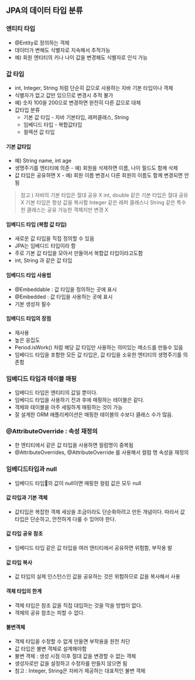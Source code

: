 ## JPA의 데이터 타입 분류
### 엔티티 타입
- @Entity로 정의하는 객체
- 데이터가 변해도 식별자로 지속해서 추적가능
- 예) 회원 엔티티의 키나 나이 값을 변경해도 식별자로 인식 가능
### 값 타입
- int, Integer, String 처럼 단순히 값으로 사용하는 자바 기본 타입이나 객체
- 식별자가 없고 값만 있으므로 변경시 추적 불가
- 예) 숫자 100을 200으로 변경하면 완전히 다른 값으로 대체
- 값타입 분류
	- 기본 값 타입 - 자바 기본타입, 래퍼클래스, String
	- 임베디드 타입 - 복합값타입
	- 컬렉션 값 타입
#### 기본 값타입
- 예) String name, int age
- 생명주기를 엔티티에 의존 - 예) 회원을 삭제하면 이름, 나이 필드도 함께 삭제
- 값 타입은 공유하면 X - 예) 회원 이름 변경시 다른 회원의 이름도 함께 변경되면 안됨
> 참고 ) 자바의 기본 타입은 절대 공유 X
> int, double 같은 기본 타입은 절대 공유 X
> 기본 타입은 항상 값을 복사함
> Integer 같은 래퍼 클래스나 String 같은 특수한 클래스는 공유 가능한 객체지만 변경 X

#### 임베디드 타입 (복합 값 타입)
- 새로운 값 타입을 직접 정의할 수 있음
- JPA는 임베디드 타입이라 함
- 주로 기본 값 타입을 모아서 만들어서 복합값 타입이라고도함
- int, String 과 같은 값 타입
#### 임베디드 타입 사용법
- @Embeddable : 값 타입을 정의하는 곳에 표시
- @Embedded : 값 타입을 사용하는 곳에 표시
- 기본 생성자 필수
#### 임베디드 타입의 장점
- 재사용
- 높은 응집도
- Period.isWork() 처럼 해당 값 타입만 사용하는 의미있는 메소드를 만들수 있음
- 임베디드 타입을 포함한 모든 값 타입은, 값 타입을 소유한 엔티티의 생명주기를 의존함
### 임베디드 타입과 테이블 매핑
- 임베디드 타입은 엔티티의 값일 뿐이다.
- 임베디드 타입을 사용하기 전과 후에 매핑하는 테이블은 같다.
- 객체와 테이블을 아주 세밀하게 매핑하는 것이 가능
- 잘 설계한 ORM 애플리케이션은 매핑한 테이블의 수보다 클래스 수가 많음.
### @AttributeOverride : 속성 재정의
- 한 엔티티에서 같은 값 타입을 사용하면 컬럼명이 중복됨
- @AttributeOverrides, @AttributeOverride 를 사용해서 컬럼 명 속성을 재정의
### 임베디드타입과 null
- 임베디드 타입의 값이 null이면 매핑한 컬럼 값은 모두 null
#### 값 타입과 기본 객체
- 값티입은 복잡한 객체 세상을 조금이라도 단순화하려고 만든 개념이다. 따라서 값 타입은 단순하고, 안전하게 다룰 수 있어야 한다.
#### 값 타입 공유 참조
- 임베디드 타입 같은 값 타입을 여러 엔티티에서 공유하면 위험함, 부작용 발
#### 값 타입 복사
- 값 타입의 실제 인스턴스인 값을 공유하는 것은 위험하므로 값을 복사해서 사용
#### 객체 타입의 한계
- 객체 타입은 참조 값을 직접 대입하는 것을 막을 방법이 없다.
- 객체의 공유 참조는 피할 수 없다.
#### 불변객체
- 객체 타입을 수정할 수 없게 만들면 부작용을 원천 차단
- 값 타입은 불변 객체로 설계해야함
- 불변 객체 : 생성 시점 이후 절대 값을 변경할 수 없는 객체
- 생성자로만 값을 설정하고 수정자를 만들지 않으면 됨
- 참고 : Integer, String은 자바가 제공하는 대표적인 불변 객체
